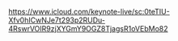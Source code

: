 https://www.icloud.com/keynote-live/sc:0teTIU-Xfv0hICwNJe7t293p2RUDu-4RswrVOIR9zjXYGmY9OGZ8TjagsR1oVEbMo82
